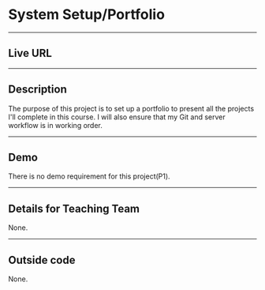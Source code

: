 # System Setup/Portfolio

----
## Live URL


----
## Description
The purpose of this project is to set up a portfolio to present all the projects I'll complete in this course. I will also ensure that my Git and server workflow is in working order.

----
## Demo
There is no demo requirement for this project(P1).

----
## Details for Teaching Team
None.

----
## Outside code
None.